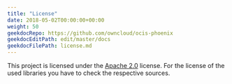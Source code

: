```yaml
---
title: "License"
date: 2018-05-02T00:00:00+00:00
weight: 50
geekdocRepo: https://github.com/owncloud/ocis-phoenix
geekdocEditPath: edit/master/docs
geekdocFilePath: license.md
---
```


This project is licensed under the [Apache 2.0](https://github.com/owncloud/ocis/ocis-phoenix/blob/master/LICENSE) license. For the license of the used libraries you have to check the respective sources.
